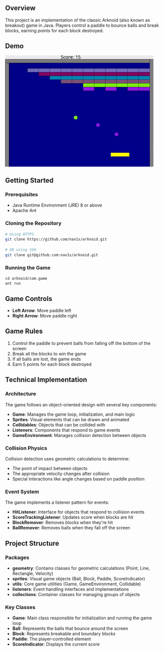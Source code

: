 ## Overview
This project is an implementation of the classic Arknoid (also known as breakout) game in Java. Players control a paddle to bounce balls and break blocks, earning points for each block destroyed.

## Demo
![Arknoid Demo](assets/arknoid-demo.gif)

## Getting Started

### Prerequisites
- Java Runtime Environment (JRE) 8 or above
- Apache Ant

### Cloning the Repository

```bash
# Using HTTPS
git clone https://github.com/nav1s/arknoid.git

# OR using SSH
git clone git@github.com:nav1s/arknoid.git
```

### Running the Game
```
cd arknoid/com.game
ant run
```

## Game Controls
- **Left Arrow**: Move paddle left
- **Right Arrow**: Move paddle right

## Game Rules
1. Control the paddle to prevent balls from falling off the bottom of the screen
2. Break all the blocks to win the game
3. If all balls are lost, the game ends
4. Earn 5 points for each block destroyed

## Technical Implementation

### Architecture
The game follows an object-oriented design with several key components:

- **Game**: Manages the game loop, initialization, and main logic
- **Sprites**: Visual elements that can be drawn and animated
- **Collidables**: Objects that can be collided with
- **Listeners**: Components that respond to game events
- **GameEnvironment**: Manages collision detection between objects

### Collision Physics
Collision detection uses geometric calculations to determine:
- The point of impact between objects
- The appropriate velocity changes after collision
- Special interactions like angle changes based on paddle position

### Event System
The game implements a listener pattern for events:
- **HitListener**: Interface for objects that respond to collision events
- **ScoreTrackingListener**: Updates score when blocks are hit
- **BlockRemover**: Removes blocks when they're hit
- **BallRemover**: Removes balls when they fall off the screen

## Project Structure

### Packages
- **geometry**: Contains classes for geometric calculations (Point, Line, Rectangle, Velocity)
- **sprites**: Visual game objects (Ball, Block, Paddle, ScoreIndicator)
- **utils**: Core game utilities (Game, GameEnvironment, Collidable)
- **listeners**: Event handling interfaces and implementations
- **collections**: Container classes for managing groups of objects

### Key Classes
- **Game**: Main class responsible for initialization and running the game loop
- **Ball**: Represents the balls that bounce around the screen
- **Block**: Represents breakable and boundary blocks
- **Paddle**: The player-controlled element
- **ScoreIndicator**: Displays the current score
